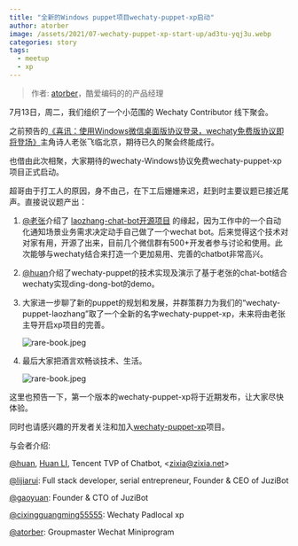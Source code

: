 ```yaml
---
title: "全新的Windows puppet项目wechaty-puppet-xp启动"
author: atorber
image: /assets/2021/07-wechaty-puppet-xp-start-up/ad3tu-yqj3u.webp
categories: story
tags:
  - meetup
  - xp
---
```


> 作者: [atorber](https://github.com/atorber/)，酷爱编码的的产品经理

<!--more-->

7月13日，周二，我们组织了一个小范围的 Wechaty Contributor 线下聚会。

之前预告的[《喜讯：使用Windows微信桌面版协议登录，wechaty免费版协议即将登场》](https://wechaty.js.org/2021/07/05/puppet-laozhang-wechat-bot/)主角诗人老张飞临北京，期待已久的聚会终能成行。

也借由此次相聚，大家期待的wechaty-Windows协议免费wechaty-puppet-xp项目正式启动。

超哥由于打工人的原因，身不由己，在下工后姗姗来迟，赶到时主要议题已接近尾声。直接说议题产出：

1. [@老张](https://github.com/cixingguangming55555)介绍了 [laozhang-chat-bot开源项目](https://github.com/cixingguangming55555/wechat-bot) 的缘起，因为工作中的一个自动化通知场景业务需求决定动手自己做了一个wechat bot。后来觉得这个技术对对家有用，开源了出来，目前几个微信群有500+开发者参与讨论和使用。此次能够与wechaty结合来打造一个更加易用、完善的chatbot非常高兴。

2. [@huan](https://github.com/huan)介绍了wechaty-puppet的技术实现及演示了基于老张的chat-bot结合wechaty实现ding-dong-bot的demo。

3. 大家进一步聊了新的puppet的规划和发展，并群策群力为我们的“wechaty-puppet-laozhang”取了一个全新的名字wechaty-puppet-xp，未来将由老张主导开启xp项目的完善。

    ![rare-book.jpeg](/assets/2021/07-wechaty-puppet-xp-start-up/awjiy-xpvlz.webp)

4. 最后大家把酒言欢畅谈技术、生活。

    ![rare-book.jpeg](/assets/2021/07-wechaty-puppet-xp-start-up/athob-fx113.webp)

这里也预告一下，第一个版本的wechaty-puppet-xp将于近期发布，让大家尽快体验。

同时也请感兴趣的开发者关注和加入[wechaty-puppet-xp](https://github.com/wechaty/wechaty-puppet-xp)项目。

与会者介绍:

[@huan](https://github.com/huan), [Huan LI](https://wechaty.js.org/contributors/huan), Tencent TVP of Chatbot, \<zixia@zixia.net\>

[@lijiarui](https://github.com/lijiarui): Full stack developer, serial entrepreneur, Founder & CEO of JuziBot

[@gaoyuan](https://github.com/windmemory): Founder & CTO of JuziBot

[@cixingguangming55555](https://github.com/cixingguangming55555): Wechaty Padlocal xp

[@atorber](https://github.com/atorber): Groupmaster Wechat Miniprogram
